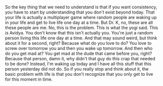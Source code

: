  So the key thing that we need to understand is that if you want consistency, you have to start by understanding that you don't exist beyond today. That your life is actually a multiplayer game where random people are waking up in your life and get to live life one day at a time. But Dr. K, no, these are all these people are me. No, this is the problem. This is what the yogi said. This is Avidya. You don't know that this isn't actually you. You're just a random person living this life one day at a time. And that may sound weird, but think about it for a second, right? Because what do you love to do? You love to screw over tomorrow you and then you wake up tomorrow. And then who do you get mad at? You get mad at the dude that came before you, right? Because that person, damn it, why didn't that guy do this crap that needed to be done? Instead, I'm waking up today and I have all this stuff that this person yesterday did not do. So if you really stop and think about it, the basic problem with life is that you don't recognize that you only get to live for this moment in time.